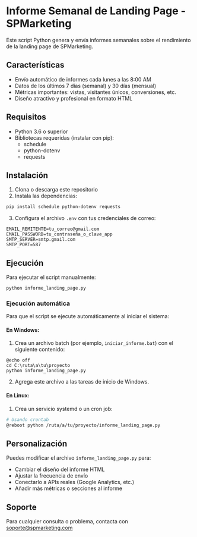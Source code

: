 # Informe Semanal de Landing Page - SPMarketing

Este script Python genera y envía informes semanales sobre el rendimiento de la landing page de SPMarketing.

## Características

- Envío automático de informes cada lunes a las 8:00 AM
- Datos de los últimos 7 días (semanal) y 30 días (mensual)
- Métricas importantes: vistas, visitantes únicos, conversiones, etc.
- Diseño atractivo y profesional en formato HTML

## Requisitos

- Python 3.6 o superior
- Bibliotecas requeridas (instalar con pip):
  - schedule
  - python-dotenv
  - requests

## Instalación

1. Clona o descarga este repositorio
2. Instala las dependencias:

```bash
pip install schedule python-dotenv requests
```

3. Configura el archivo `.env` con tus credenciales de correo:

```
EMAIL_REMITENTE=tu_correo@gmail.com
EMAIL_PASSWORD=tu_contraseña_o_clave_app
SMTP_SERVER=smtp.gmail.com
SMTP_PORT=587
```

## Ejecución

Para ejecutar el script manualmente:

```bash
python informe_landing_page.py
```

### Ejecución automática

Para que el script se ejecute automáticamente al iniciar el sistema:

#### En Windows:

1. Crea un archivo batch (por ejemplo, `iniciar_informe.bat`) con el siguiente contenido:

```batch
@echo off
cd C:\ruta\a\tu\proyecto
python informe_landing_page.py
```

2. Agrega este archivo a las tareas de inicio de Windows.

#### En Linux:

1. Crea un servicio systemd o un cron job:

```bash
# Usando crontab
@reboot python /ruta/a/tu/proyecto/informe_landing_page.py
```

## Personalización

Puedes modificar el archivo `informe_landing_page.py` para:

- Cambiar el diseño del informe HTML
- Ajustar la frecuencia de envío
- Conectarlo a APIs reales (Google Analytics, etc.)
- Añadir más métricas o secciones al informe

## Soporte

Para cualquier consulta o problema, contacta con soporte@spmarketing.com 